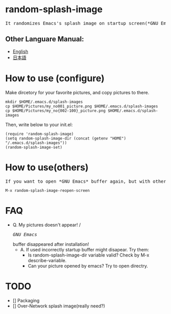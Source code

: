 # random-splash-image
<pre>It randomizes Emacs's splash image on startup screen(*GNU Emacs* buffer).</pre>

## Other Languare Manual:
- [English](README.md)
- [日本語](README.ja.md)

# How to use (configure)
Make dircetory for your favorite pictures, and copy pictures to there.
```
mkdir $HOME/.emacs.d/splash-images
cp $HOME/Pictures/my_no001_picture.png $HOME/.emacs.d/splash-images
cp $HOME/Pictures/my_no{002-100}_picture.png $HOME/.emacs.d/splash-images
```
Then, write below to your init.el:
```
(require 'random-splash-image)
(setq random-splash-image-dir (concat (getenv "HOME") "/.emacs.d/splash-images"))
(random-splash-image-set)
```

# How to use(others)
<pre>If you want to open *GNU Emacs* buffer again, but with other picture, then kill *GNU Emacs* buffer and execute below command.</pre>
```
M-x random-splash-image-reopen-screen
```

# FAQ
- Q. My pictures doesn't appear! / <pre>*GNU Emacs*</pre> buffer disappeared after installation!
  - A. If used incorrectly startup buffer might disapear. Try them:
    - Is random-splash-image-dir variable valid? Check by M-x describe-variable.
    - Can your picture opened by emacs? Try to open directry.

# TODO
- [] Packaging
- [] Over-Network splash image(really need?)

